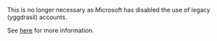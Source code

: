 This is no longer necessary as Microsoft has disabled the use of legacy (yggdrasil) accounts.

See [here](https://www.minecraft.net/en-us/article/account-migration-last-call) for more information.
